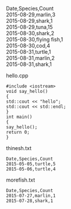 Date,Species,Count  
2015-08-29,marlin,3  
2015-08-29,shark,1  
2015-08-29,tuna,15  
2015-08-30,shark,2  
2015-08-30,flying fish,1  
2015-08-30,cod,4  
2015-08-31,turtle,1  
2015-08-31,marlin,2  
2015-08-31,shark,1  
  
hello.cpp
```
#include <iostream>  
void say_hello()  
{  
std::cout << "hello";  
std::cout << std::endl;  
}  
int main()  
{  
say_hello();  
return 0;  
}  
```

thinesh.txt
```
Date,Species,Count
2015-05-05,turtle,5
2015-05-06,turtle,4
```

morefish.txt
```
Date,Species,Count
2015-07-27,marlin,1
2015-07-28,shark,1
```

